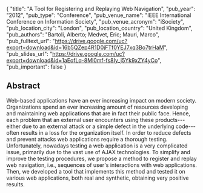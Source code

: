 {
  "title": "A Tool for Registering and Replaying Web Navigation",
  "pub_year": "2012",
  "pub_type": "Conference",
  "pub_venue_name": "IEEE International Conference on Information Society",
  "pub_venue_acronym": "iSociety",
  "pub_location_city": "London",
  "pub_location_country": "United Kingdom",
  "pub_authors": "Bartoli, Alberto; Medvet, Eric; Mauri, Marco",
  "pub_fulltext_url": "https://drive.google.com/uc?export=download&id=16b5QZep4R1D0jFTf0YEJ7xq3Bo7trHaM",
  "pub_slides_url": "https://drive.google.com/uc?export=download&id=1aEofLq-8Ml0mf-fs8Iy_j5Yk9xZY4yCo",
  "pub_important": false
}

## Abstract
Web-based applications have an ever increasing impact on modern society. Organizations spend an ever increasing amount of resources developing and maintaining web applications that are in fact their public face. Hence, each problem that an external user encounters using these products---either due to an external attack or a simple defect in the underlying code---often results in a loss for the organization itself. In order to reduce defects and prevent attacks web applications require a thorough testing. Unfortunately, nowadays testing a web application is a very complicated issue, primarily due to the vast use of AJAX technologies. To simplify and improve the testing procedures, we propose a method to register and replay web navigation, i.e., sequences of user's interactions with web applications. Then, we developed a tool that implements this method and tested it on various web applications, both real and synthetic, obtaining very positive results.
